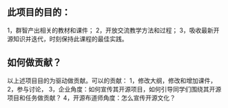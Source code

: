 
## 此项目的目的：
1，群智产出相关的教材和课件；
2，开放交流教学方法和过程；
3，吸收最新开源知识并迭代，时刻保持此课程的最佳实践。

## 如何做贡献？
以上述项目目的为驱动做贡献。可以的贡献：
1，修改大纲，修改和增加课件，
2，参与讨论，
3，企业角度：如何宣传其开源项目，如何引导同学们围绕其开源项目和任务做贡献？
4，开源布道师角度：怎么宣传开源文化？

